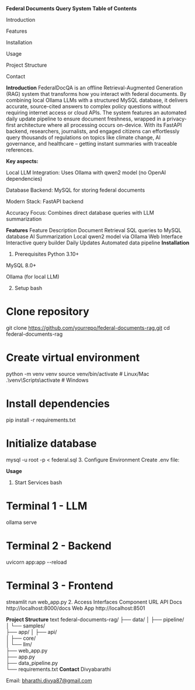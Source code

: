 **Federal Documents Query System**
**Table of Contents**

Introduction

Features

Installation

Usage

Project Structure

Contact

**Introduction**
FederalDocQA is an offline Retrieval-Augmented Generation (RAG) system that transforms how you interact with federal documents. By combining local Ollama LLMs with a structured MySQL database, it delivers accurate, source-cited answers to complex policy questions without requiring internet access or cloud APIs. The system features an automated daily update pipeline to ensure document freshness, wrapped in a privacy-first architecture where all processing occurs on-device. With its FastAPI backend, researchers, journalists, and engaged citizens can effortlessly query thousands of regulations on topics like climate change, AI governance, and healthcare – getting instant summaries with traceable references.

**Key aspects:**

Local LLM Integration: Uses Ollama with qwen2 model (no OpenAI dependencies)

Database Backend: MySQL for storing federal documents

Modern Stack: FastAPI backend 

Accuracy Focus: Combines direct database queries with LLM summarization

**Features**
Feature	Description
Document Retrieval	SQL queries to MySQL database
AI Summarization	Local qwen2 model via Ollama
Web Interface	Interactive query builder
Daily Updates	Automated data pipeline
**Installation**
1. Prerequisites
Python 3.10+

MySQL 8.0+

Ollama (for local LLM)

2. Setup
bash
# Clone repository
git clone https://github.com/yourrepo/federal-documents-rag.git
cd federal-documents-rag

# Create virtual environment
python -m venv venv
source venv/bin/activate  # Linux/Mac
.\venv\Scripts\activate   # Windows

# Install dependencies
pip install -r requirements.txt

# Initialize database
mysql -u root -p < federal.sql
3. Configure Environment
Create .env file:

**Usage**
1. Start Services
bash
# Terminal 1 - LLM
ollama serve

# Terminal 2 - Backend
uvicorn app:app --reload

# Terminal 3 - Frontend
streamlit run web_app.py
2. Access Interfaces
Component	URL
API Docs	http://localhost:8000/docs
Web App	http://localhost:8501

**Project Structure**
text
federal-documents-rag/
├── data/
│   ├── pipeline/         
│   └── samples/           
├── app/
│   ├── api/               
│   ├── core/              
│   └── llm/               
├── web_app.py             
├── app.py                
├── data_pipeline.py       
└── requirements.txt
**Contact**
Divyabarathi

Email: bharathi.divya87@gmail.com

